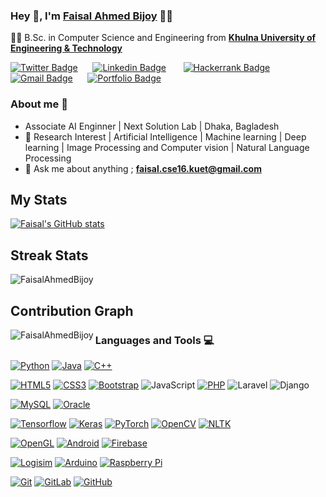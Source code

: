 
### Hey 👋, I'm **[Faisal Ahmed Bijoy](https://www.linkedin.com/in/faisal-ahmed-2a71581b1/)** 👨‍💻



👨‍🎓 B.Sc. in Computer Science and Engineering from  **[Khulna University of Engineering & Technology](http://www.kuet.ac.bd)** 

[![Twitter Badge](https://img.shields.io/badge/-@FaisalAhmed-1ca0f1?style=flat-square&labelColor=1ca0f1&logo=twitter&logoColor=white&link=https://twitter.com/FaisalA84820502)](https://twitter.com/FaisalA84820502)&nbsp;&nbsp;&nbsp;&nbsp;&nbsp; [![Linkedin Badge](https://img.shields.io/badge/-FaisalAhmed-blue?style=flat-square&logo=Linkedin&logoColor=white&link=https://www.linkedin.com/in/faisal-ahmed-2a71581b1/)](https://www.linkedin.com/in/faisal-ahmed-2a71581b1/)  &nbsp;&nbsp;&nbsp;&nbsp;&nbsp;   [![Hackerrank Badge](https://img.shields.io/badge/-@FABKUET-03a57a?style=flat-square&labelColor=000000&logo=hackerrank&link=https://www.hackerrank.com/FABKUET/)](https://www.hackerrank.com/FABKUET)   &nbsp;&nbsp;&nbsp;&nbsp;&nbsp; [![Gmail Badge](https://img.shields.io/badge/-faisal.cse16.kuet@gmail.com-c14438?style=flat-square&logo=Gmail&logoColor=white&link=mailto:faisal.cse16.kuet@gmail.com)](mailto:faisal.cse16.kuet@gmail.com)&nbsp;&nbsp;&nbsp;&nbsp;&nbsp;  [![Portfolio Badge](https://img.shields.io/badge/-faisalahmedbijoy.github.io-orange?style=flat-square&logo=html5&logoColor=white&link=https://faisalahmedbijoy.github.io)](https://faisalahmedbijoy.github.io)

### About me :eyes:

- Associate AI Enginner | Next Solution Lab | Dhaka, Bagladesh
- :dart: Research Interest | Artificial Intelligence | Machine learning | Deep learning | Image Processing and Computer vision | Natural Language Processing    
- :e-mail: Ask me about anything ; **faisal.cse16.kuet@gmail.com**


## My Stats
[![Faisal's GitHub stats](https://github-readme-stats.vercel.app/api?username=FaisalAhmedBijoy&theme=merko)](https://github.com/FaisalAhmedBijoy/github-readme-stats&?theme=dark)

## Streak Stats
<img src="https://github-readme-streak-stats.herokuapp.com/?user=FaisalAhmedBijoy&theme=merko" alt="FaisalAhmedBijoy"  /> 

## Contribution Graph
<p><img align="left" src="https://activity-graph.herokuapp.com/graph?username=FaisalAhmedBijoy&theme=github" alt="FaisalAhmedBijoy" /></p> 

### Languages and Tools :computer:

[![Python](https://img.shields.io/badge/-Python-black?style=flat&logo=python&link=https://github.com/Dream-kid)](https://github.com/FaisalAhmedBijoy) 
[![Java](https://img.shields.io/badge/Java-orange?style=flat&logo=java&logoColor=white&link=https://github.com/Dream-kid)](https://github.com/FaisalAhmedBijoy) 
[![C++](https://img.shields.io/badge/-C/C%2B%2B-%2300599C?style=flat&logo=C%2B%2B&logoColor=ffffff)](https://github.com/FaisalAhmedBijoy) 


[![HTML5](https://img.shields.io/badge/-HTML5-E34F26?style=flat&logo=html5&logoColor=white&link=https://github.com/FaisalAhmedBijoy)](https://github.com/FaisalAhmedBijoy)
[![CSS3](https://img.shields.io/badge/-CSS3-1572B6?style=flat&logo=css3&link=https://github.com/FaisalAhmedBijoy)](https://github.com/FaisalAhmedBijoy) 
[![Bootstrap](https://img.shields.io/badge/-Bootstrap-563D7C?style=flat&logo=bootstrap&link=https://github.com/FaisalAhmedBijoy)](https://github.com/FaisalAhmedBijoy)
![JavaScript](https://img.shields.io/badge/-JavaScript-black?style=flat&logo=javascript&link=https://github.com/FaisalAhmedBijoy)
[![PHP](https://img.shields.io/badge/-PHP-563D7C?style=flat&logo=php&link=https://github.com/FaisalAhmedBijoy)](https://github.com/FaisalAhmedBijoy)
![Laravel](https://img.shields.io/badge/-Laravel-black?style=flat&logo=laravel&link=https://github.com/FaisalAhmedBijoy)
![Django](https://img.shields.io/badge/-Django-black?style=flat&logo=django&link=https://github.com/FaisalAhmedBijoy)

[![MySQL](https://img.shields.io/badge/-MySQL-black?style=flat&logo=mysql&link=https://github.com/FaisalAhmedBijoy)](https://github.com/FaisalAhmedBijoy)
[![Oracle](https://img.shields.io/badge/-Oracle-black?style=flat&logo=mysql&link=https://github.com/FaisalAhmedBijoy)](https://github.com/FaisalAhmedBijoy)

[![Tensorflow](https://img.shields.io/badge/-Tensorflow-gray?style=flat&logo=tensorflow&link=https://github.com/FaisalAhmedBijoy)](https://github.com/FaisalAhmedBijoy) 
[![Keras](https://img.shields.io/badge/-Keras-red?style=flat&logo=keras&link=https://github.com/FaisalAhmedBijoy)](https://github.com/FaisalAhmedBijoy)
[![PyTorch](https://img.shields.io/badge/-PyTorch-red?style=flat&logo=pytorch&link=https://github.com/FaisalAhmedBijoy)](https://github.com/FaisalAhmedBijoy) 
[![OpenCV](https://img.shields.io/badge/-OpenCV-gray?style=flat&logo=opencv&link=https://github.com/FaisalAhmedBijoy)](https://github.com/FaisalAhmedBijoy) 
[![NLTK](https://img.shields.io/badge/-NLTK-red?style=flat&logo=nltk&link=https://github.com/FaisalAhmedBijoy)](https://github.com/FaisalAhmedBijoy) 

[![OpenGL](https://img.shields.io/badge/-OpenGL-black?style=flat&logo=opegl&link=https://github.com/FaisalAhmedBijoy)](https://github.com/FaisalAhmedBijoy) 
[![Android](https://img.shields.io/badge/-Android-black?style=flat&logo=android&link=https://github.com/FaisalAhmedBijoy)](https://github.com/FaisalAhmedBijoy) 
[![Firebase](https://img.shields.io/badge/-Firebase-black?style=flat&logo=firebase&link=https://github.com/FaisalAhmedBijoy)](https://github.com/FaisalAhmedBijoy) 


[![Logisim](https://img.shields.io/badge/-Logisim-black?style=flat&logo=logisim&link=https://github.com/FaisalAhmedBijoy)](https://github.com/FaisalAhmedBijoy) 
[![Arduino](https://img.shields.io/badge/-Arduino-black?style=flat&logo=arduino&link=https://github.com/FaisalAhmedBijoy)](https://github.com/FaisalAhmedBijoy) 
[![Raspberry Pi](https://img.shields.io/badge/-Raspberrypi-black?style=flat&logo=raspberrypi&link=https://github.com/FaisalAhmedBijoy)](https://github.com/FaisalAhmedBijoy)

[![Git](https://img.shields.io/badge/-Git-black?style=flat&logo=git&link=https://github.com/FaisalAhmedBijoy)](https://github.com/FaisalAhmedBijoy)
[![GitLab](https://img.shields.io/badge/-GitLab-FCA121?style=flat&logo=gitlab&link=https://github.com/FaisalAhmedBijoy)](https://gitlab.com/FaisalAhmedBijoy)
[![GitHub](https://img.shields.io/badge/-GitHub-181717?style=flat&logo=github&link=https://github.com/FaisalAhmedBijoy)](https://github.com/FaisalAhmedBijoy)






<!--
**FaisalAhmedBijoy/FaisalAhmedBijoy** is a ✨ _special_ ✨ repository because its `README.md` (this file) appears on your GitHub profile.

Here are some ideas to get you started:

- 🔭 I’m currently working on Deep Learning and Computer Vision
- 🌱 I’m currently learning Graph Neural Networks, Generative Models, Image Caption Generation
- 👯 I’m looking to collaborate on Deep Learning
- 🤔 I’m looking for help with ...
- 💬 Ask me about ...
- 📫 How to reach me: ...
- 😄 Pronouns: ...
- ⚡ Fun fact: ...
-->
